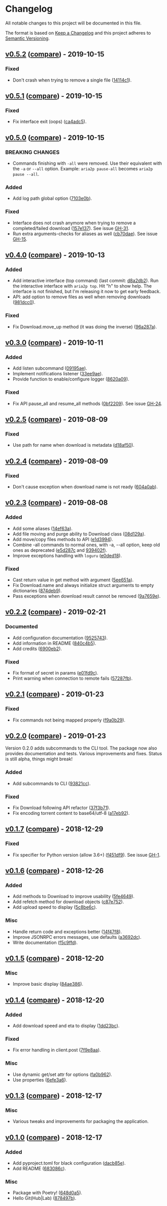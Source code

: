 # Changelog
All notable changes to this project will be documented in this file.

The format is based on [Keep a Changelog](http://keepachangelog.com/en/1.0.0/)
and this project adheres to [Semantic Versioning](http://semver.org/spec/v2.0.0.html).

## [v0.5.2](https://github.com/pawamoy/aria2p/releases/tag/v0.5.2) ([compare](https://github.com/pawamoy/aria2p/compare/v0.5.1...v0.5.2)) - 2019-10-15

### Fixed
- Don't crash when trying to remove a single file ([14114c1](https://github.com/pawamoy/aria2p/commit/14114c1fdb4a7de6ca4d24e488151a7b6864bb94)).


## [v0.5.1](https://github.com/pawamoy/aria2p/releases/tag/v0.5.1) ([compare](https://github.com/pawamoy/aria2p/compare/v0.5.0...v0.5.1)) - 2019-10-15

### Fixed
- Fix interface exit (oops) ([ca4adc5](https://github.com/pawamoy/aria2p/commit/ca4adc5a8c3d195131f65b6799fd9d3b7eb4491b)).


## [v0.5.0](https://github.com/pawamoy/aria2p/releases/tag/v0.5.0) ([compare](https://github.com/pawamoy/aria2p/compare/v0.4.0...v0.5.0)) - 2019-10-15

### BREAKING CHANGES
- Commands finishing with `-all` were removed. Use their equivalent with the `-a` or `--all` option.
  Example: `aria2p pause-all` becomes `aria2p pause --all`.

### Added
- Add log path global option ([7103e0b](https://github.com/pawamoy/aria2p/commit/7103e0b32656e8209d6c4c6d3f3f95f41eb75148)).

### Fixed
- Interface does not crash anymore when trying to remove a completed/failed download ([157e137](https://github.com/pawamoy/aria2p/commit/157e137730e49c4e290e34371dfbd5fc464491db)).
  See issue [GH-31](https://github.com/pawamoy/aria2p/issues/31).
- Run extra arguments-checks for aliases as well ([cb70dae](https://github.com/pawamoy/aria2p/commit/cb70dae023997d3b2df789bb101678936a56fe31)).
  See issue [GH-15](https://github.com/pawamoy/aria2p/issues/15).


## [v0.4.0](https://github.com/pawamoy/aria2p/releases/tag/v0.4.0) ([compare](https://github.com/pawamoy/aria2p/compare/v0.3.0...v0.4.0)) - 2019-10-13

### Added
- Add interactive interface (top command) (last commit: [d8a2db2](https://github.com/pawamoy/aria2p/commit/d8a2db2b2dba19c42056dbdb854cc6fc1a0b8efc)).
  Run the interactive interface with `aria2p top`. Hit "h" to show help.
  The interface is not finished, but I'm releasing it now to get early feedback.
- API: add option to remove files as well when removing downloads ([981dcc0](https://github.com/pawamoy/aria2p/commit/981dcc015f8baef5b3d2f0230b27376f482442fa)).

### Fixed
- Fix Download.move_up method (it was doing the inverse) ([96a287a](https://github.com/pawamoy/aria2p/commit/96a287ab4e563c27ffb56afbccc8901c02e4a9f2)).

## [v0.3.0](https://github.com/pawamoy/aria2p/releases/tag/v0.3.0) ([compare](https://github.com/pawamoy/aria2p/compare/v0.2.5...v0.3.0)) - 2019-10-11

### Added
- Add listen subcommand ([09195ae](https://github.com/pawamoy/aria2p/commit/09195aeb0146d8e3f4108c8fc7b7548485d1417b)).
- Implement notifications listener ([33ee9ae](https://github.com/pawamoy/aria2p/commit/33ee9ae72811a18b4430e5ff163e1df113b209af)).
- Provide function to enable/configure logger ([8620a09](https://github.com/pawamoy/aria2p/commit/8620a0928cdb9def7c661baf819eb4aea8d085c9)).

### Fixed
- Fix API pause_all and resume_all methods ([0bf2209](https://github.com/pawamoy/aria2p/commit/0bf2209553e138387d2597900f2a182275bd0fa5)).
  See issue [GH-24](https://github.com/pawamoy/aria2p/issues/24).


## [v0.2.5](https://github.com/pawamoy/aria2p/releases/tag/v0.2.5) ([compare](https://github.com/pawamoy/aria2p/compare/v0.2.4...v0.2.5)) - 2019-08-09

### Fixed
- Use path for name when download is metadata ([d18af50](https://github.com/pawamoy/aria2p/commit/d18af5033d93fbc94b3c9d85e2fbb9e320328747)).


## [v0.2.4](https://github.com/pawamoy/aria2p/releases/tag/v0.2.4) ([compare](https://github.com/pawamoy/aria2p/compare/v0.2.3...v0.2.4)) - 2019-08-09

### Fixed
- Don't cause exception when download name is not ready ([604a0ab](https://github.com/pawamoy/aria2p/commit/604a0abb4db3acd6f061449b9667c44861b8843e)).


## [v0.2.3](https://github.com/pawamoy/aria2p/releases/tag/v0.2.3) ([compare](https://github.com/pawamoy/aria2p/compare/v0.2.2...v0.2.3)) - 2019-08-08

### Added
- Add some aliases ([14ef63a](https://github.com/pawamoy/aria2p/commit/14ef63afb39b60ee88201857520efd1dc350d410)).
- Add file moving and purge ability to Download class ([08d129a](https://github.com/pawamoy/aria2p/commit/08d129a429874fde313f45720bfd44cfb7ee1b49)).
- Add move/copy files methods to API ([e1d3994](https://github.com/pawamoy/aria2p/commit/e1d3994ed7969ba8a54edb3fe6bbf5cc2e1deb99)).
- Combine -all commands to normal ones, with -a, --all option, keep old ones as deprecated ([e5d287c](https://github.com/pawamoy/aria2p/commit/e5d287c7dfaaffa6c2999d261744f09c7806b5ce) and [939402f](https://github.com/pawamoy/aria2p/commit/939402f62539ef97aea2ffa2db1cc93b48f68d20)).
- Improve exceptions handling with `loguru` ([e0ded18](https://github.com/pawamoy/aria2p/commit/e0ded18c50945f9706bd34e4d021f4ebe030a043)).

### Fixed
- Cast return value in get method with argument ([5ee651a](https://github.com/pawamoy/aria2p/commit/5ee651a17e28502903103959bf1b7b9abd71eb60)).
- Fix Download.name and always initialize struct arguments to empty dictionaries ([874deb9](https://github.com/pawamoy/aria2p/commit/874deb98b0e61f1c5e115253974ca525ba313fdf)).
- Pass exceptions when download result cannot be removed ([9a7659e](https://github.com/pawamoy/aria2p/commit/9a7659e6763173b90f94b0711a65e43aec047c9c)).


## [v0.2.2](https://github.com/pawamoy/aria2p/releases/tag/v0.2.2) ([compare](https://github.com/pawamoy/aria2p/compare/v0.2.1...v0.2.2)) - 2019-02-21

### Documented
- Add configuration documentation ([9525743](https://github.com/pawamoy/aria2p/commit/952574341e55d53e6d5657d33cc4f47ffdb1f14e)).
- Add information in README ([840c4b5](https://github.com/pawamoy/aria2p/commit/840c4b5b56470d9966370c184e7af7f8b6a85da0)).
- Add credits ([6900eb2](https://github.com/pawamoy/aria2p/commit/6900eb2d596dea2244601969014442e42b2393c2)).

### Fixed
- Fix format of secret in params ([e01fd9c](https://github.com/pawamoy/aria2p/commit/e01fd9cd6af257cbc0feb5248ce86b1177d7151e)).
- Print warning when connection to remote fails ([57287fb](https://github.com/pawamoy/aria2p/commit/57287fb5ed0436925aea6f75baebdae58907467d)).


## [v0.2.1](https://github.com/pawamoy/aria2p/releases/tag/v0.2.1) ([compare](https://github.com/pawamoy/aria2p/compare/v0.2.0...v0.2.1)) - 2019-01-23

### Fixed
- Fix commands not being mapped properly ([f9a0b29](https://github.com/pawamoy/aria2p/commit/f9a0b29e51520d94494367fccf2486da4c377f3a)).


## [v0.2.0](https://github.com/pawamoy/aria2p/releases/tag/v0.2.0) ([compare](https://github.com/pawamoy/aria2p/compare/v0.1.7...v0.2.0)) - 2019-01-23

Version 0.2.0 adds subcommands to the CLI tool. The package now also provides documentation and tests.
Various improvements and fixes. Status is still alpha, things might break!

### Added
- Add subcommands to CLI ([93821cc](https://github.com/pawamoy/aria2p/commit/93821cc672e062554c3aa508e8dc490aab73c518)).

### Fixed
- Fix Download following API refactor ([37f3b71](https://github.com/pawamoy/aria2p/commit/37f3b71ad261b73846855c57f6fb97ff373c6550)).
- Fix encoding torrent content to base64/utf-8 ([a17eb92](https://github.com/pawamoy/aria2p/commit/a17eb92a6050b0dd007b74d47fb13cb6ecc21b8a)).


## [v0.1.7](https://github.com/pawamoy/aria2p/releases/tag/v0.1.7) ([compare](https://github.com/pawamoy/aria2p/compare/v0.1.6...v0.1.7)) - 2018-12-29

### Fixed
- Fix specifier for Python version (allow 3.6+) ([f451df9](https://github.com/pawamoy/aria2p/commit/f451df91ac76430543a990816019324acfbc67bb)).
  See issue [GH-1](https://github.com/pawamoy/aria2p/issues/1).


## [v0.1.6](https://github.com/pawamoy/aria2p/releases/tag/v0.1.6) ([compare](https://github.com/pawamoy/aria2p/compare/v0.1.5...v0.1.6)) - 2018-12-26

### Added
- Add methods to Download to improve usability ([5fe4649](https://github.com/pawamoy/aria2p/commit/5fe4649d81eb8101e99e34145fe137284397dbe6)).
- Add refetch method for download objects ([c87e752](https://github.com/pawamoy/aria2p/commit/c87e7521987a5d24d180fe7aabf0d850d05bb0c2)).
- Add upload speed to display ([5c8be6c](https://github.com/pawamoy/aria2p/commit/5c8be6cda8951b5b4b959404a0c3999b5f71d522)).

### Misc
- Handle return code and exceptions better ([14f47f8](https://github.com/pawamoy/aria2p/commit/14f47f83b29eab547b64010de1e14366e13b2072)).
- Improve JSONRPC errors messages, use defaults ([a3692dc](https://github.com/pawamoy/aria2p/commit/a3692dce1ae76ed02f8f635a53a47bf513726b48)).
- Write documentation ([f5c9ffd](https://github.com/pawamoy/aria2p/commit/f5c9ffd3fb0b1094d90979b278f7e1990178d07f)).


## [v0.1.5](https://github.com/pawamoy/aria2p/releases/tag/v0.1.5) ([compare](https://github.com/pawamoy/aria2p/compare/v0.1.4...v0.1.5)) - 2018-12-20

### Misc
- Improve basic display ([84ae386](https://github.com/pawamoy/aria2p/commit/84ae386de0115d4b8ea49b5f5053262ee78aa175)).


## [v0.1.4](https://github.com/pawamoy/aria2p/releases/tag/v0.1.4) ([compare](https://github.com/pawamoy/aria2p/compare/v0.1.3...v0.1.4)) - 2018-12-20

### Added
- Add download speed and eta to display ([1dd23bc](https://github.com/pawamoy/aria2p/commit/1dd23bcc927a1c8c3bd1ce7fbb83bdf65703fbe4)).

### Fixed
- Fix error handling in client.post ([7f9e8aa](https://github.com/pawamoy/aria2p/commit/7f9e8aa4f00a5c96755726d5d5521caf96339000)).

### Misc
- Use dynamic get/set attr for options ([fa0b962](https://github.com/pawamoy/aria2p/commit/fa0b96277175c5267f1e7ed27c8143cb4f65ef14)).
- Use properties ([6efe3a6](https://github.com/pawamoy/aria2p/commit/6efe3a6774878a0ab2fbdfb6f70991841e006fcb)).


## [v0.1.3](https://github.com/pawamoy/aria2p/releases/tag/v0.1.3) ([compare](https://github.com/pawamoy/aria2p/compare/v0.1.0...v0.1.3)) - 2018-12-17

### Misc
- Various tweaks and improvements for packaging the application.


## [v0.1.0](https://github.com/pawamoy/aria2p/releases/tag/v0.1.0) ([compare](https://github.com/pawamoy/aria2p/compare/878497bb3eacfdd6e385e33470a4b99d2df3d3bd...v0.1.0)) - 2018-12-17

### Added
- Add pyproject.toml for black configuration ([dacb85e](https://github.com/pawamoy/aria2p/commit/dacb85e3c9b0e94f4816f8be5cfc501693c4e35a)).
- Add README ([683086c](https://github.com/pawamoy/aria2p/commit/683086c32e0411cef0996f17df7ed31a60cbdb12)).

### Misc
- Package with Poetry! ([648d0a5](https://github.com/pawamoy/aria2p/commit/648d0a5b3c68d3a06b5a0f7957b5861e42d7279d)).
- Hello Git(Hub|Lab) ([878497b](https://github.com/pawamoy/aria2p/commit/878497bb3eacfdd6e385e33470a4b99d2df3d3bd)).
